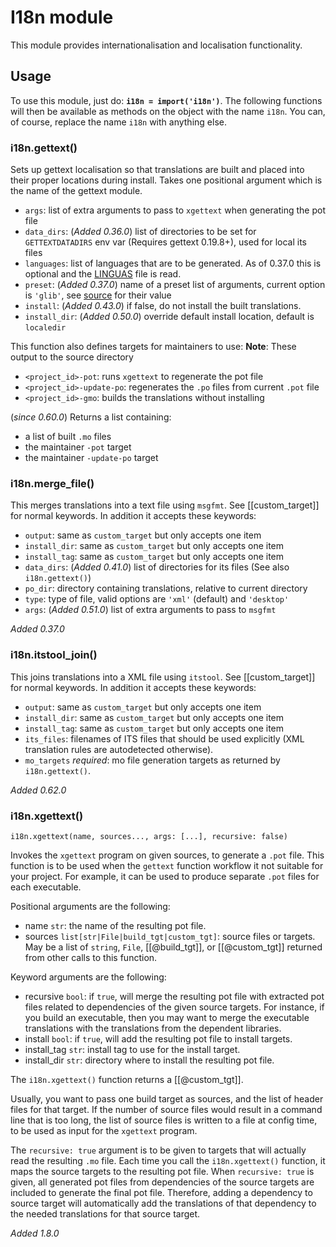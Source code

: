 # I18n module

This module provides internationalisation and localisation functionality.

## Usage

To use this module, just do: **`i18n = import('i18n')`**. The
following functions will then be available as methods on the object
with the name `i18n`. You can, of course, replace the name `i18n` with
anything else.

### i18n.gettext()

Sets up gettext localisation so that translations are built and placed
into their proper locations during install. Takes one positional
argument which is the name of the gettext module.

* `args`: list of extra arguments to pass to `xgettext` when
  generating the pot file
* `data_dirs`: (*Added 0.36.0*) list of directories to be set for
  `GETTEXTDATADIRS` env var (Requires gettext 0.19.8+), used for local
  its files
* `languages`: list of languages that are to be generated. As of
  0.37.0 this is optional and the
  [LINGUAS](https://www.gnu.org/software/gettext/manual/html_node/po_002fLINGUAS.html)
  file is read.
* `preset`: (*Added 0.37.0*) name of a preset list of arguments,
  current option is `'glib'`, see
  [source](https://github.com/mesonbuild/meson/blob/master/mesonbuild/modules/i18n.py)
  for their value
* `install`: (*Added 0.43.0*) if false, do not install the built translations.
* `install_dir`: (*Added 0.50.0*) override default install location, default is `localedir`

This function also defines targets for maintainers to use:
**Note**: These output to the source directory

* `<project_id>-pot`: runs `xgettext` to regenerate the pot file
* `<project_id>-update-po`: regenerates the `.po` files from current `.pot` file
* `<project_id>-gmo`: builds the translations without installing

(*since 0.60.0*) Returns a list containing:
* a list of built `.mo` files
* the maintainer `-pot` target
* the maintainer `-update-po` target

### i18n.merge_file()

This merges translations into a text file using `msgfmt`. See
[[custom_target]]
for normal keywords. In addition it accepts these keywords:

* `output`: same as `custom_target` but only accepts one item
* `install_dir`: same as `custom_target` but only accepts one item
* `install_tag`: same as `custom_target` but only accepts one item
* `data_dirs`: (*Added 0.41.0*) list of directories for its files (See
  also `i18n.gettext()`)
* `po_dir`: directory containing translations, relative to current directory
* `type`: type of file, valid options are `'xml'` (default) and `'desktop'`
* `args`: (*Added 0.51.0*) list of extra arguments to pass to `msgfmt`

*Added 0.37.0*

### i18n.itstool_join()

This joins translations into a XML file using `itstool`. See
[[custom_target]]
for normal keywords. In addition it accepts these keywords:

* `output`: same as `custom_target` but only accepts one item
* `install_dir`: same as `custom_target` but only accepts one item
* `install_tag`: same as `custom_target` but only accepts one item
* `its_files`: filenames of ITS files that should be used explicitly
  (XML translation rules are autodetected otherwise).
* `mo_targets` *required*: mo file generation targets as returned by `i18n.gettext()`.

*Added 0.62.0*


### i18n.xgettext()

``` meson
i18n.xgettext(name, sources..., args: [...], recursive: false)
```

Invokes the `xgettext` program on given sources, to generate a `.pot` file.
This function is to be used when the `gettext` function workflow it not suitable
for your project. For example, it can be used to produce separate `.pot` files
for each executable.

Positional arguments are the following:

* name `str`: the name of the resulting pot file.
* sources `list[str|File|build_tgt|custom_tgt]`:
          source files or targets. May be a list of `string`, `File`, [[@build_tgt]],
          or [[@custom_tgt]] returned from other calls to this function.

Keyword arguments are the following:

- recursive `bool`:
        if `true`, will merge the resulting pot file with extracted pot files
        related to dependencies of the given source targets. For instance,
        if you build an executable, then you may want to merge the executable
        translations with the translations from the dependent libraries.
- install `bool`: if `true`, will add the resulting pot file to install targets.
- install_tag `str`: install tag to use for the install target.
- install_dir `str`: directory where to install the resulting pot file.

The `i18n.xgettext()` function returns a [[@custom_tgt]].

Usually, you want to pass one build target as sources, and the list of header files
for that target. If the number of source files would result in a command line that
is too long, the list of source files is written to a file at config time, to be
used as input for the `xgettext` program.

The `recursive: true` argument is to be given to targets that will actually read
the resulting `.mo` file. Each time you call the `i18n.xgettext()` function,
it maps the source targets to the resulting pot file. When `recursive: true` is
given, all generated pot files from dependencies of the source targets are
included to generate the final pot file. Therefore, adding a dependency to
source target will automatically add the translations of that dependency to the
needed translations for that source target.

*Added 1.8.0*
